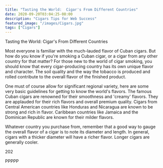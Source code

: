 ```yaml
---
title: "Tasting the World:  Cigar's From Different Countries"
date: 2020-09-20T03:04:25-08:00
description: "Cigars Tips for Web Success"
featured_image: "/images/Cigars.jpg"
tags: ["Cigars"]
---
```


Tasting the World:  Cigar's From Different Countries

Most everyone is familiar with the much-lauded flavor of Cuban cigars.  But how do you know if you're smoking a Cuban cigar, or a cigar from any other country for that matter?  For those new to the world of cigar smoking, you should know that every cigar-producing country has its own unique flavor and character.  The soil quality and the way the tobacco is produced and rolled contribute to the overall flavor of the finished product.  

One must of course allow for significant regional variety, here are some very basic guidelines for getting to know the world's flavors.
The famous Cuban cigars are renowned for their smoothness and 'creamy' flavors.  They are applauded for their rich flavors and overall premium quality.  Cigars from Central American countries like Honduras and Nicaragua are known to be strong and rich in flavor.  Caribbean countries like Jamaica and the Dominican Republic are known for their milder flavors.  

Whatever country you purchase from, remember that a good way to gauge the overall flavor of a cigar is to note its diameter and length.  In general, cigars with a thicker diameter will have a richer flavor.  Longer cigars are generally cooler.  

202	

PPPPP


